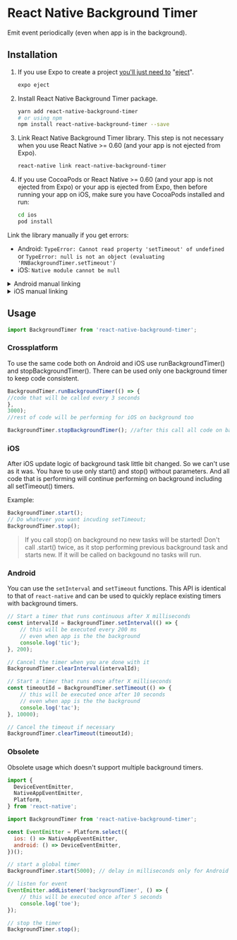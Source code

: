 # React Native Background Timer
Emit event periodically (even when app is in the background).

## Installation
1. If you use Expo to create a project [you'll just need to](https://facebook.github.io/react-native/docs/getting-started#caveats) "[eject](https://docs.expo.io/versions/latest/expokit/eject)".

    ```bash
    expo eject
    ```

2. Install React Native Background Timer package.

    ```bash
    yarn add react-native-background-timer
    # or using npm
    npm install react-native-background-timer --save
    ```

3. Link React Native Background Timer library. This step is not necessary when you use React Native >= 0.60 (and your app is not ejected from Expo).

    ```bash
    react-native link react-native-background-timer
    ```

4. If you use CocoaPods or React Native >= 0.60 (and your app is not ejected from Expo) or your app is ejected from Expo, then before running your app on iOS, make sure you have CocoaPods installed and run:

    ```bash
    cd ios
    pod install
    ```

Link the library manually if you get errors:

- Android: `TypeError: Cannot read property 'setTimeout' of undefined` or `TypeError: null is not an object (evaluating 'RNBackgroundTimer.setTimeout')`
- iOS: `Native module cannot be null`

<details>
    <summary>Android manual linking</summary>

- `android/settings.gradle`

    ```diff
    + include ':react-native-background-timer'
    + project(':react-native-background-timer').projectDir = new File(rootProject.projectDir, '../node_modules/react-native-background-timer/android')
    ```

- `android/app/build.gradle`

    ```diff
    dependencies {
    +   implementation project(':react-native-background-timer')
    }
    ```

- `android/app/src/main/java/com/your-app/MainApplication.java`

    ```diff
    + import com.synergia.timer.BackgroundTimerPackage;

    @Override
    protected List<ReactPackage> getPackages() {
      return Arrays.<ReactPackage>asList(
    +   new BackgroundTimerPackage()
      );
    }
    ```
</details>

<details>
  <summary>iOS manual linking</summary>

- `ios/Podfile`

    ```diff
    + pod 'react-native-background-timer', :path => '../node_modules/react-native-background-timer'
    ```
</details>

## Usage

```js
import BackgroundTimer from 'react-native-background-timer';
```

### Crossplatform
To use the same code both on Android and iOS use runBackgroundTimer() and stopBackgroundTimer(). There can be used only one background timer to keep code consistent.

```js
BackgroundTimer.runBackgroundTimer(() => { 
//code that will be called every 3 seconds 
}, 
3000);
//rest of code will be performing for iOS on background too

BackgroundTimer.stopBackgroundTimer(); //after this call all code on background stop run.
```

### iOS
After iOS update logic of background task little bit changed. So we can't use as it was. 
You have to use only start() and stop() without parameters. And all code that is performing will continue performing on background including all setTimeout() timers.

Example:
```js
BackgroundTimer.start();
// Do whatever you want incuding setTimeout;
BackgroundTimer.stop();
```

> If you call stop() on background no new tasks will be started!
> Don't call .start() twice, as it stop performing previous background task and starts new. 
> If it will be called on backgound no tasks will run.

### Android
You can use the `setInterval` and `setTimeout` functions.
This API is identical to that of `react-native` and can be used to quickly replace existing timers
with background timers.

```js
// Start a timer that runs continuous after X milliseconds
const intervalId = BackgroundTimer.setInterval(() => {
	// this will be executed every 200 ms
	// even when app is the the background
	console.log('tic');
}, 200);

// Cancel the timer when you are done with it
BackgroundTimer.clearInterval(intervalId);
```

```js
// Start a timer that runs once after X milliseconds
const timeoutId = BackgroundTimer.setTimeout(() => {
	// this will be executed once after 10 seconds
	// even when app is the the background
  	console.log('tac');
}, 10000);

// Cancel the timeout if necessary
BackgroundTimer.clearTimeout(timeoutId);
```

### Obsolete
Obsolete usage which doesn't support multiple background timers.

```js
import {
  DeviceEventEmitter,
  NativeAppEventEmitter,
  Platform,
} from 'react-native';

import BackgroundTimer from 'react-native-background-timer';
```

```js
const EventEmitter = Platform.select({
  ios: () => NativeAppEventEmitter,
  android: () => DeviceEventEmitter,
})();
```

```js
// start a global timer
BackgroundTimer.start(5000); // delay in milliseconds only for Android
```
```js
// listen for event
EventEmitter.addListener('backgroundTimer', () => {
	// this will be executed once after 5 seconds
	console.log('toe');
});
```
```js
// stop the timer
BackgroundTimer.stop();
```
